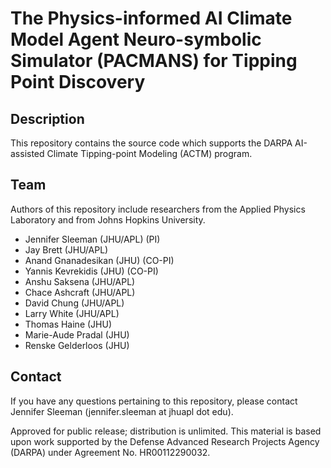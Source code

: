 
# The Physics-informed AI Climate Model Agent Neuro-symbolic Simulator (PACMANS) for Tipping Point Discovery

## Description
This repository contains the source code which supports the DARPA AI-assisted Climate Tipping-point Modeling (ACTM) program.  


## Team
Authors of this repository include researchers from the Applied Physics Laboratory and from Johns Hopkins University.

- Jennifer Sleeman (JHU/APL) (PI)
- Jay Brett (JHU/APL)
- Anand Gnanadesikan (JHU) (CO-PI)
- Yannis Kevrekidis (JHU) (CO-PI)
- Anshu Saksena (JHU/APL)
- Chace Ashcraft (JHU/APL)
- David Chung (JHU/APL)
- Larry White (JHU/APL)
- Thomas Haine (JHU)
- Marie-Aude Pradal (JHU)
- Renske Gelderloos (JHU)

## Contact
If you have any questions pertaining to this repository, please contact Jennifer Sleeman (jennifer.sleeman at jhuapl dot edu).


Approved for public release; distribution is unlimited. This material is based upon work supported by the Defense Advanced Research Projects Agency (DARPA) under Agreement No. HR00112290032.
